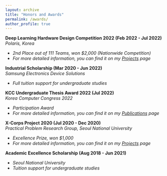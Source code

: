 ```yaml
---
layout: archive
title: "Honors and Awards"
permalink: /awards/
author_profile: true
---
```

**Deep Learning Hardware Design Competition 2022  (Feb 2022 - Jul 2022)**  
*Polaris, Korea*  
- *2nd Place out of 111 Teams, won $2,000 (Nationwide Competition)*  
- *For more detailed information, you can find it on my [Projects](https://sunho001215.github.io/projects/) page*
  
**Industrial Scholarship  (Mar 2020 - Jun 2022)**  
*Samsung Electronics Device Solutions*  
- *Full tuition support for undergraduate studies*
  
**KCC Undergraduate Thesis Award 2022  (Jul 2022)**  
*Korea Computer Congress 2022*  
- *Participation Award*  
- *For more detailed information, you can find it on my [Publications](https://sunho001215.github.io/publications/) page*
  
**X-Corps Project 2020  (Jul 2020 - Dec 2020)**  
*Practical Problem Research Group, Seoul National University*  
- *Excellence Prize, won $1,000*  
- *For more detailed information, you can find it on my [Projects](https://sunho001215.github.io/projects/) page*
  
**Academic Excellence Scholarship  (Aug 2018 - Jun 2021)**  
- *Seoul National University*  
- *Tuition support for undergraduate studies*  
